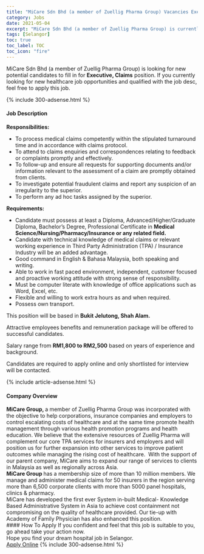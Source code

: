 ```yaml
---
title: "MiCare Sdn Bhd (a member of Zuellig Pharma Group) Vacancies Executive, Claims" 
category: Jobs 
date: 2021-05-04 
excerpt: "MiCare Sdn Bhd (a member of Zuellig Pharma Group) is currently looking for suitable person to fill in the Executive, Claims which positioned at Selangor" 
tags: [Selangor] 
toc: true 
toc_label: TOC 
toc_icon: "fire" 
--- 
```


<p>MiCare Sdn Bhd (a member of Zuellig Pharma Group) is looking for new potential candidates to fill in for <b>Executive, Claims</b> position. If you currently looking for new healthcare job opportunities and qualified with the job desc, feel free to apply this job.
</p>{% include 300-adsense.html %} 
<div><div><h4>Job Description</h4></div><div><div><span><div><p><strong>Responsibilities:</strong></p><ul><li>To process medical claims competently within the stipulated turnaround time and in accordance with claims protocol.</li><li>To attend to claims enquiries and correspondences relating to feedback or complaints promptly and effectively.</li><li>To follow-up and ensure all requests for supporting documents and/or information relevant to the assessment of a claim are promptly obtained from clients.</li><li>To investigate potential fraudulent claims and report any suspicion of an irregularity to the superior.</li><li>To perform any ad hoc tasks assigned by the superior.</li></ul><p><strong>Requirements:</strong></p><ul><li>Candidate must possess at least a Diploma, Advanced/Higher/Graduate Diploma, Bachelor&#8217;s Degree, Professional Certificate in <strong>Medical Science/Nursing/Pharmacy/Insurance or any related field.</strong></li><li>Candidate with technical knowledge of medical claims or relevant working experience in Third Party Administration (TPA) / Insurance Industry will be an added advantage.</li><li>Good command in English &amp; Bahasa Malaysia, both speaking and writing.</li><li>Able to work in fast paced environment, independent, customer focused and proactive working attitude with strong sense of responsibility.</li><li>Must be computer literate with knowledge of office applications such as Word, Excel, etc.</li><li>Flexible and willing to work extra hours as and when required.</li><li>Possess own transport.</li></ul><p>This position will be based in <strong>Bukit Jelutong, Shah Alam.</strong></p><p>Attractive employees benefits and remuneration package will be offered to successful candidates.</p><p>Salary range from <strong>RM1,800 to RM2,500</strong> based on years of experience and background.</p><p>Candidates are required to apply online and only shortlisted for interview will be contacted.</p></div></span></div></div></div> 
{% include article-adsense.html %} 
<div><div><h4>Company Overview</h4></div><div><div><span><div><div>
<div>
<strong>MiCare Group, </strong>a member of Zuellig Pharma Group was incorporated with the objective to help corporations, insurance companies and employers to control escalating costs of healthcare and at the same time promote health management through various health promotion programs and health education. We believe that the extensive resources of Zuellig Pharma will complement our core TPA services for insurers and employers and will position us for further expansion into other services to improve patient outcomes while managing the rising cost of healthcare.&#160; With the support of our parent company, MiCare aims to expand our range of services to clients in Malaysia as well as regionally across Asia.</div>
<div>
<strong>MiCare Group </strong>has a membership size of more than 10 million members. We manage and administer medical claims for 50 insurers in the region serving more than 6,500 corporate clients with more than 5000 panel hospitals, clinics &amp; pharmacy.<br>
		MiCare has developed the first ever System in-built Medical- Knowledge Based Administrative System in Asia to achieve cost containment not compromising on the quality of healthcare provided. Our tie-up with Academy of Family Physician has also enhanced this position.</div>
</div></div></span></div></div></div> 
#### How To Apply 
If you confident and feel that this job is suitable to you, go ahead take your action now. <br/> 
Hope you find your dream hospital job in Selangor. <br/> 
<a href="https://www.jobstreet.com.my/en/job/executive-claims-4555937?jobId=jobstreet-my-job-4555937" class="btn btn--warning" target="_blank" rel="nofollow noopenner">Apply Online</a> 
{% include 300-adsense.html %} 